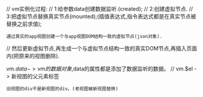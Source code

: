 //		vm实例化过程:
//			1:给参数data创建数据监听.(created);
//			2:创建虚拟节点.
//			3:把虚拟节点替换真实节点(mounted);(插值表达式,指令表达式都是在真实节点被替换之前求值);

	通过真实的app视图创建一个与app视图DOM结构一致的虚拟节点(json对象).
//		然后更新虚拟节点,再生成一个与虚拟节点结构一致的真实DOM节点,再插入页面内(把原来的视图删除).

vm.$data -> vm的数据对象,$data的属性都是添加了数据监听的数据。
//		vm.$el -> 新视图的父元素标签

	旧视图的div不是新视图的div。(老视图被新视图替换)	